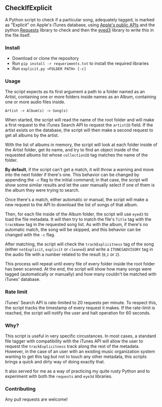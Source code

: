 ## CheckIfExplicit
A Python script to check if a particular song, adequately tagged, is marked as "Explicit" on Apple's iTunes database, using [Apple's public APIs](https://developer.apple.com/library/archive/documentation/AudioVideo/Conceptual/iTuneSearchAPI/index.html#//apple_ref/doc/uid/TP40017632-CH3-SW1) and the python [Requests](https://docs.python-requests.org/en/latest/) library to check and then the [eyed3](https://github.com/nicfit/eyeD3) library to write this in the file itself.

### Install
- Download or clone the repository
- Run `pip install -r requeriments.txt` to install the required libraries
- Run `explicit.py <FOLDER PATH> [-c]`

### Usage

The script expects as its first argument a path to a folder named as an Artist, containing one or more folders inside names as an Album, containing one or more audio files inside.

`Artist -> Album(s) -> Song(s)`

When started, the script will read the name of the root folder and will make a first request to the iTunes Search API to request the `artistID` field. If the artist exists on the database, the script will then make a second request to get all albums by the artist.

With the list of albums in memory, the script will look at each folder inside of the Artist folder, get its name, and try to find an object inside of the requested albums list whose `collectionID` tag matches the name of the folder.

**By default**, if the script can't get a match, it will throw a warning and move into the next folder if there's one. This behavior can be changed  by appending the `-c` flag to the initial command; in that case, the script will show some similar results and let the user manually select if one of them is the album they were trying to search.

Once there's a match, either automatic or manual, the script will make a new request to the API to download the list of songs of that album.

Then, for each file inside of the Album folder, the script will use `eyed3` to load the file metadata. It will then try to match the file's `Title` tag with the `trackName` tag in the requested song list. As with the album, if there's no automatic match, the song will be skipped, and this behavior can be changed with the `-c` flag.

After matching, the script will check the `trackExplicitness` tag of the song (either `notExplicit`, `explicit` or `cleaned`) and write a `ITUNESADVISORY` tag in the audio file with a number related to the result (`0`,`1` or `2`).

This process will repeat until every file of every folder inside the root folder has been scanned. At the end, the script will show how many songs were tagged (automatically or manually) and how many couldn't be matched with iTunes' database.

### Rate limit
iTunes' Search API is rate-limited to 20 requests per minute. To respect this, the script tracks the timestamp of every request it makes. If the rate-limit is reached, the script will notify the user and halt operation for 60 seconds.

### Why?

This script is useful in very specific circustances. In most cases, a standard file tagger with compatibility with the iTunes API will allow the user to request the `trackExplicitness` track along the rest of the metadata. However, in the case of an user with an existing music organization system wanting to get this tag but not to touch any other metadata, this scripts brings a quick and dirty way of doing exactly that.

It also served for me as a way of practicing my quite rusty Python and to experiment with both the `requests` and `eye3d` libraries.

### Contributing
Any pull requests are welcome!